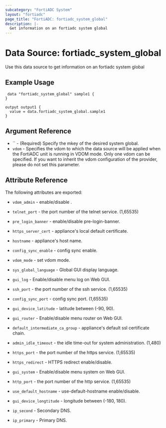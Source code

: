 ```yaml
---
subcategory: "FortiADC System"
layout: "fortiadc"
page_title: "FortiADC: fortiadc_system_global"
description: |-
  Get information on an fortiadc system global
---
```


# Data Source: fortiadc_system_global
Use this data source to get information on an fortiadc system global

## Example Usage

```hcl
 data "fortiadc_system_global" sample1 {
}

output output1 {
  value = data.fortiadc_system_global.sample1
}
```

## Argument Reference
* `` - (Required) Specify the mkey of the desired  system global.
* `vdom` - Specifies the vdom to which the data source will be applied when the FortiADC unit is running in VDOM mode. Only one vdom can be specified. If you want to inherit the vdom configuration of the provider, please do not set this parameter.


## Attribute Reference

The following attributes are exported:

* `vdom_admin` - enable/disable . 
* `telnet_port` - the port number of the telnet service. (1,65535)
* `pre_login_banner` - enable/disable pre-login-banner. 
* `https_server_cert` - appliance's local default certificate. 
* `hostname` - appliance's host name. 
* `config_sync_enable` - config sync enable. 


* `vdom_mode` - set vdom mode. 


* `sys_global_language` - Global GUI display language. 
* `gui_log` - Enable/disable menu log on Web GUI. 
* `ssh_port` - the port number of the ssh service. (1,65535)
* `config_sync_port` - config sync port. (1,65535)

* `gui_device_latitude` - latitude between (-90, 90). 
* `gui_router` - Enable/disable menu router on Web GUI. 
* `default_intermediate_ca_group` - appliance's default ssl certificate chain. 
* `admin_idle_timeout` - the idle time-out for system administration. (1,480)
* `https_port` - the port number of the https service. (1,65535)
* `https_redirect` - HTTPS redirect enable/disable. 
* `gui_system` - Enable/disable menu system on Web GUI. 
* `http_port` - the port number of the http service. (1,65535)
* `use_default_hostname` - use-default-hostname enable/disable. 

* `gui_device_longtitude` - longitude between (-180, 180). 

* `ip_second` - Secondary DNS.
* `ip_primary` - Primary DNS.
